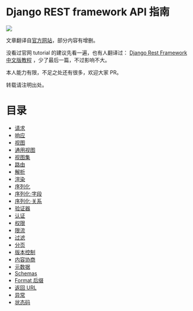 # Django REST framework API 指南

![](http://www.django-rest-framework.org/img/logo.png)


文章翻译自[官方网站](http://www.django-rest-framework.org/)，部分内容有增删。

没看过官网 tutorial 的建议先看一遍，也有人翻译过： [Django Rest Framework 中文版教程](https://www.gitbook.com/book/whatwewant/django-rest-framework-tutorial-cn/details) ，少了最后一篇，不过影响不大。

本人能力有限，不足之处还有很多，欢迎大家 PR。

转载请注明出处。

# 目录
- [请求](api-guide/requests.md)  
- [响应](api-guide/responses.md)  
- [视图](api-guide/views.md)  
- [通用视图](api-guide/genericviews.md)  
- [视图集](api-guide/viewsets.md)  
- [路由](api-guide/routers.md)  
- [解析](api-guide/parsers.md)  
- [渲染](api-guide/renderers.md)  
- [序列化](api-guide/serializers.md)  
- [序列化·字段](api-guide/fields.md)  
- [序列化·关系](api-guide/relations.md)  
- [验证器](api-guide/validators.md)  
- [认证](api-guide/authentication.md)  
- [权限](api-guide/permissions.md)  
- [限流](api-guide/throttling.md)  
- [过滤](api-guide/filtering.md)  
- [分页](api-guide/pagination.md)  
- [版本控制](api-guide/versioning.md)  
- [内容协商](api-guide/content-negotiation.md)  
- [元数据](api-guide/metadata.md)  
- [Schemas](api-guide/schemas.md)  
- [Format 后缀](api-guide/format-suffixes.md)  
- [返回 URL](api-guide/reverse.md)  
- [异常](api-guide/exceptions.md)  
- [状态码](api-guide/status-codes.md)  